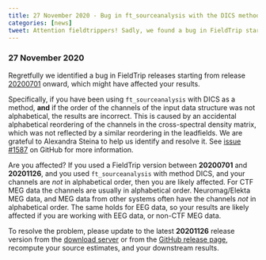 ```yaml
---
title: 27 November 2020 - Bug in ft_sourceanalysis with the DICS method
categories: [news]
tweet: Attention fieldtrippers! Sadly, we found a bug in FieldTrip starting from release 20200701. It concerns ft_sourceanalysis with the DICS method. See https://www.fieldtriptoolbox.org/#27-november-2020 for more information.
---
```


### 27 November 2020

Regretfully we identified a bug in FieldTrip releases starting from release [20200701](https://github.com/fieldtrip/fieldtrip/releases/tag/20200701) onward, which might have affected your results.

Specifically, if you have been using `ft_sourceanalysis` with DICS as a method, **and** if the order of the channels of the input data structure was not alphabetical, the results are incorrect. This is caused by an accidental alphabetical reordering of the channels in the cross-spectral density matrix, which was not reflected by a similar reordering in the leadfields. We are grateful to Alexandra Steina to help us identify and resolve it. See [issue #1587](https://github.com/fieldtrip/fieldtrip/issues/1587) on GitHub for more information. 

Are you affected? If you used a FieldTrip version between **20200701** and **20201126**, and you used `ft_sourceanalysis` with method DICS, and your channels are _not_ in alphabetical order, then you are likely affected. For CTF MEG data the channels are usually in alphabetical order. Neuromag/Elekta MEG data, and MEG data from other systems often have the channels _not_ in alphabetical order. The same holds for EEG data, so your results are likely affected if you are working with EEG data, or non-CTF MEG data.

To resolve the problem, please update to the latest **20201126** release version from the [download server](https://download.fieldtriptoolbox.org/) or from the [GitHub release page](https://github.com/fieldtrip/fieldtrip/releases), recompute your source estimates, and your downstream results.
